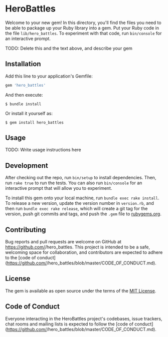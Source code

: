 # HeroBattles

Welcome to your new gem! In this directory, you'll find the files you need to be able to package up your Ruby library into a gem. Put your Ruby code in the file `lib/hero_battles`. To experiment with that code, run `bin/console` for an interactive prompt.

TODO: Delete this and the text above, and describe your gem

## Installation

Add this line to your application's Gemfile:

```ruby
gem 'hero_battles'
```

And then execute:

    $ bundle install

Or install it yourself as:

    $ gem install hero_battles

## Usage

TODO: Write usage instructions here

## Development

After checking out the repo, run `bin/setup` to install dependencies. Then, run `rake true` to run the tests. You can also run `bin/console` for an interactive prompt that will allow you to experiment.

To install this gem onto your local machine, run `bundle exec rake install`. To release a new version, update the version number in `version.rb`, and then run `bundle exec rake release`, which will create a git tag for the version, push git commits and tags, and push the `.gem` file to [rubygems.org](https://rubygems.org).

## Contributing

Bug reports and pull requests are welcome on GitHub at https://github.com/<github username>/hero_battles. This project is intended to be a safe, welcoming space for collaboration, and contributors are expected to adhere to the [code of conduct](https://github.com/<github username>/hero_battles/blob/master/CODE_OF_CONDUCT.md).


## License

The gem is available as open source under the terms of the [MIT License](https://opensource.org/licenses/MIT).

## Code of Conduct

Everyone interacting in the HeroBattles project's codebases, issue trackers, chat rooms and mailing lists is expected to follow the [code of conduct](https://github.com/<github username>/hero_battles/blob/master/CODE_OF_CONDUCT.md).
